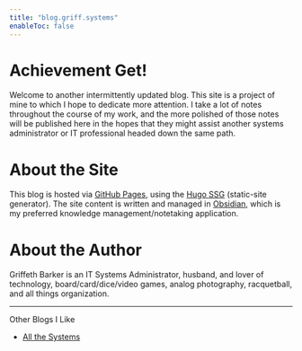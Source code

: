 ```yaml
---
title: "blog.griff.systems"
enableToc: false
---
```


# Achievement Get! 
Welcome to another intermittently updated blog. This site is a project of mine to which I hope to dedicate more attention. I take a lot of notes throughout the course of my work, and the more polished of those notes will be published here in the hopes that they might assist another systems administrator or IT professional headed down the same path.

# About the Site
This blog is hosted via [GitHub Pages](https://pages.github.com/), using the [Hugo SSG](https://gohugo.io/) (static-site generator). The site content is written and managed in [Obsidian](https://obsidian.md/), which is my preferred knowledge management/notetaking application.

# About the Author
Griffeth Barker is an IT Systems Administrator, husband, and lover of technology, board/card/dice/video games, analog photography, racquetball, and all things organization.

---
Other Blogs I Like
- [All the Systems](http://allthesystems.com/)


